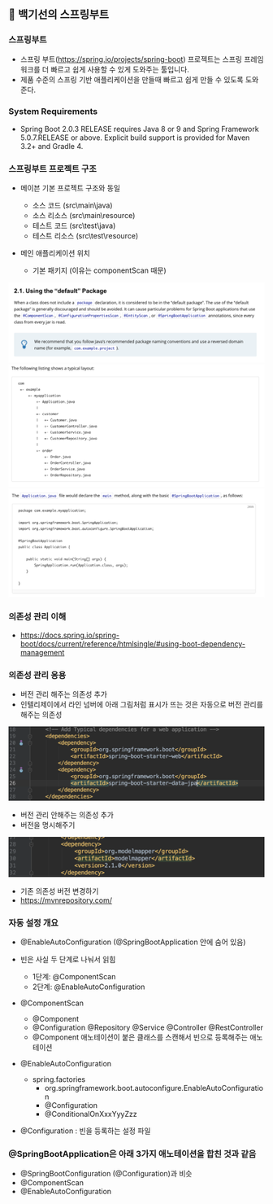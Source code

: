 ## :book: 백기선의 스프링부트

### 스프링부트

- 스프링 부트(https://spring.io/projects/spring-boot) 프로젝트는 스프링 프레임워크를 
더 빠르고 쉽게 사용할 수 있게 도와주는 툴입니다.
- 제품 수준의 스프링 기반 애플리케이션을 만들때 빠르고 쉽게 만들 수 있도록 도와준다.


### System Requirements

- Spring Boot 2.0.3 RELEASE requires Java 8 or 9 and Spring Framework 5.0.7.RELEASE or above.
Explicit build support is provided for Maven 3.2+ and Gradle 4.


### 스프링부트 프로젝트 구조

- 메이븐 기본 프로젝트 구조와 동일
  - 소스 코드 (src\main\java)
  - 소스 리소스 (src\main\resource)
  - 테스트 코드 (src\test\java)
  - 테스트 리소스 (src\test\resource)

- 메인 애플리케이션 위치
  - 기본 패키지 (이유는 componentScan 때문)

![defaultPackage](./image/defaultPackage.png)
![package1](./image/package1.png)
![pacakge2](./image/package2.png)


### 의존성 관리 이해

- https://docs.spring.io/spring-boot/docs/current/reference/htmlsingle/#using-boot-dependency-management


### 의존성 관리 응용

- 버전 관리 해주는 의존성 추가
- 인텔리제이에서 라인 넘버에 아래 그림처럼 표시가 뜨는 것은 자동으로 버전 관리를 해주는 의존성

![의존성](./image/의존성.png)


- 버전 관리 안해주는 의존성 추가
- 버전을 명시해주기

![의존성2](./image/의존성2.png)


- 기존 의존성 버전 변경하기
- https://mvnrepository.com/


### 자동 설정 개요

- @EnableAutoConfiguration (@SpringBootApplication 안에 숨어 있음)
- 빈은 사실 두 단계로 나눠서 읽힘
  - 1단계: @ComponentScan
  - 2단계: @EnableAutoConfiguration
  
- @ComponentScan
  - @Component
  - @Configuration @Repository @Service @Controller @RestController
  - @Component 애노테이션이 붙은 클래스를 스캔해서 빈으로 등록해주는 애노테이션
  
- @EnableAutoConfiguration
  - spring.factories
    - org.springframework.boot.autoconfigure.EnableAutoConfiguration
    - @Configuration
    - @ConditionalOnXxxYyyZzz
  
- @Configuration : 빈을 등록하는 설정 파일
  
### @SpringBootApplication은 아래 3가지 애노테이션을 합친 것과 같음 
- @SpringBootConfiguration (@Configuration)과 비슷
- @ComponentScan
- @EnableAutoConfiguration
